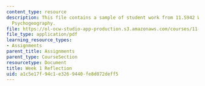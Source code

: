 ```yaml
---
content_type: resource
description: This file contains a sample of student work from 11.S942 Wanderings in
  Psychogeography.
file: https://ol-ocw-studio-app-production.s3.amazonaws.com/courses/11-s942-wanderings-in-psychogeography-exploring-landscapes-of-history-biography-memory-culture-nature-poetry-surreality-fantasy-and-madness-fall-2020/a1c5e17f94c1e3269440fe8d072deff5_MIT11_s942f20_shao1.pdf
file_type: application/pdf
learning_resource_types:
- Assignments
parent_title: Assignments
parent_type: CourseSection
resourcetype: Document
title: Week 1 Reflection
uid: a1c5e17f-94c1-e326-9440-fe8d072deff5
---
```

